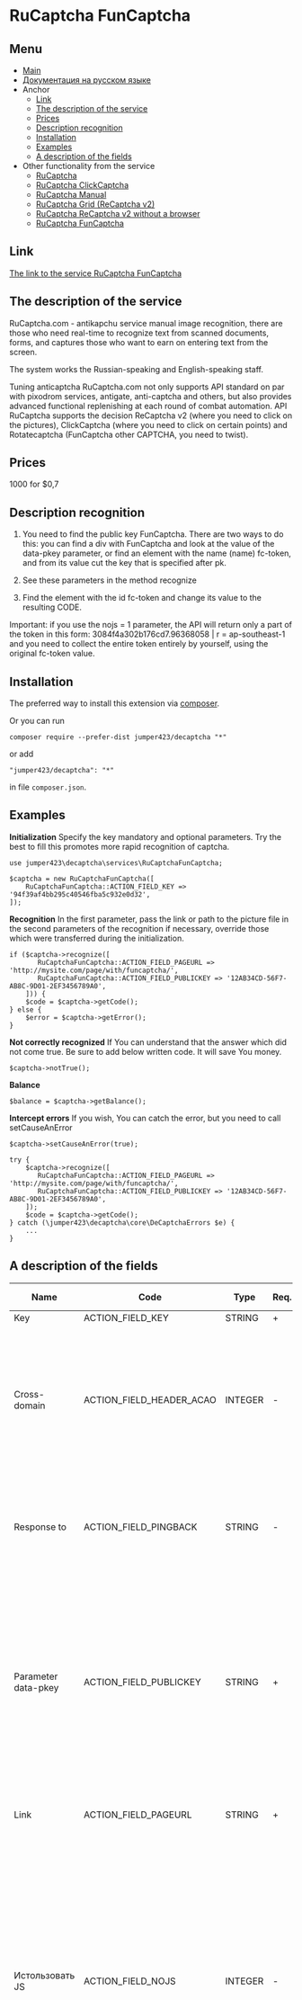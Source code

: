 RuCaptcha FunCaptcha
==============
Menu
--------------
+ [Main](../docs/README-en.md)
+ [Документация на русском языке](../docs/RuCaptchaFunCaptcha-ru.md)
+ Anchor
  + [Link](#link)
  + [The description of the service](#the-description-of-the-service)
  + [Prices](#prices)
  + [Description recognition](#description-recognition)
  + [Installation](#installation)
  + [Examples](#examples)
  + [A description of the fields](#a-description-of-the-fields)
+ Other functionality from the service
  + [RuCaptcha](../docs/RuCaptcha-en.md)
  + [RuCaptcha ClickCaptcha](../docs/RuCaptchaClick-en.md)
  + [RuCaptcha Manual](../docs/RuCaptchaInstruction-en.md)
  + [RuCaptcha Grid (ReCaptcha v2)](../docs/RuCaptchaGrid-en.md)
  + [RuCaptcha ReCaptcha v2 without a browser](../docs/RuCaptchaReCaptcha-en.md)
  + [RuCaptcha FunCaptcha](../docs/RuCaptchaFunCaptcha-en.md)


Link
--------------
[The link to the service RuCaptcha FunCaptcha](http://infoblog1.ru/goto/rucaptcha)

The description of the service
--------------
RuCaptcha.com - antikapchu service manual image recognition, there are those who need real-time to recognize text from scanned documents, forms, and captures those who want to earn on entering text from the screen.

The system works the Russian-speaking and English-speaking staff.

Tuning anticaptcha RuCaptcha.com not only supports API standard on par with pixodrom services, antigate, anti-captcha and others, but also provides advanced functional replenishing at each round of combat automation. API RuCaptcha supports the decision ReCaptcha v2 (where you need to click on the pictures), ClickCaptcha (where you need to click on certain points) and Rotatecaptcha (FunCaptcha other CAPTCHA, you need to twist).

Prices
--------------
1000 for $0,7

Description recognition
--------------
1) You need to find the public key FunCaptcha. There are two ways to do this: you can find a div with FunCaptcha and look at the value of the data-pkey parameter, or find an element with the name (name) fc-token, and from its value cut the key that is specified after pk.

2) See these parameters in the method recognize

3) Find the element with the id fc-token and change its value to the resulting CODE.

Important: if you use the nojs = 1 parameter, the API will return only a part of the token in this form: 3084f4a302b176cd7.96368058 | r = ap-southeast-1 and you need to collect the entire token entirely by yourself, using the original fc-token value.

Installation
--------------
The preferred way to install this extension via [composer](http://getcomposer.org/download/).

Or you can run
```
composer require --prefer-dist jumper423/decaptcha "*"
```
or add
```
"jumper423/decaptcha": "*"
```
in file `composer.json`.


Examples
--------------
__Initialization__
Specify the key mandatory and optional parameters. Try the best to fill this promotes more rapid recognition of captcha.
```
use jumper423\decaptcha\services\RuCaptchaFunCaptcha;

$captcha = new RuCaptchaFunCaptcha([
    RuCaptchaFunCaptcha::ACTION_FIELD_KEY => '94f39af4bb295c40546fba5c932e0d32',
]);
```
__Recognition__
In the first parameter, pass the link or path to the picture file in the second parameters of the recognition if necessary, override those which were transferred during the initialization.
```
if ($captcha->recognize([
       RuCaptchaFunCaptcha::ACTION_FIELD_PAGEURL => 'http://mysite.com/page/with/funcaptcha/',
       RuCaptchaFunCaptcha::ACTION_FIELD_PUBLICKEY => '12AB34CD-56F7-AB8C-9D01-2EF3456789A0',
    ])) {
    $code = $captcha->getCode();
} else {
    $error = $captcha->getError();
}
```
__Not correctly recognized__
If You can understand that the answer which did not come true. Be sure to add below written code. It will save You money.
```
$captcha->notTrue();
```
__Balance__
```
$balance = $captcha->getBalance();
```
__Intercept errors__
If you wish, You can catch the error, but you need to call setCauseAnError
```
$captcha->setCauseAnError(true);

try {
    $captcha->recognize([
       RuCaptchaFunCaptcha::ACTION_FIELD_PAGEURL => 'http://mysite.com/page/with/funcaptcha/',
       RuCaptchaFunCaptcha::ACTION_FIELD_PUBLICKEY => '12AB34CD-56F7-AB8C-9D01-2EF3456789A0',
    ]);
    $code = $captcha->getCode();
} catch (\jumper423\decaptcha\core\DeCaptchaErrors $e) {
    ...
}
```


A description of the fields
--------------
 Name | Code | Type | Req. | By def. | Possible values | Description 
 --- | --- | --- | --- | --- | --- | --- 
 Key | ACTION_FIELD_KEY | STRING | + |  |  | Key account |
 Cross-domain | ACTION_FIELD_HEADER_ACAO | INTEGER | - | 0 | 0 - the default value; 1 - in.php will transfer Access-Control-Allow-Origin: * parameter in response header | Need for cross-domain AJAX requests in browser-based applications. |
 Response to | ACTION_FIELD_PINGBACK | STRING | - |  |  | Note to server, after recognizing the image, you need to send a reply to the specified address. |
 Parameter data-pkey | ACTION_FIELD_PUBLICKEY | STRING | + |  |  | Find a div with FunCaptcha and look at the value of the data-pkey parameter, or find an element with the name (name) fc-token, and cut the key from its value after the pk |
 Link | ACTION_FIELD_PAGEURL | STRING | + |  |  | The address of the page where the captcha is solved. |
 Истользовать JS | ACTION_FIELD_NOJS | INTEGER | - | 0 |  | Tells us to solve FunCaptcha with javascript turned off. It can be used in case the normal method for some reason does not work. Important: keep in mind that in this case we will return only part of the token. The above is what to do in this case. |
 User-Agent browser | ACTION_FIELD_USERAGENT | STRING | - |  |  | User-Agent browser used in emulation. You must use the signature modern browser, otherwise Google will return an error requiring you to upgrade your browser. |

